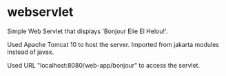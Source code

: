 # webservlet
Simple Web Servlet that displays 'Bonjour Elie El Helou!'.

Used Apache Tomcat 10 to host the server.
Imported from jakarta modules instead of javax.

Used URL "localhost:8080/web-app/bonjour" to access the servlet.
